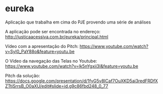 # eureka
Aplicação que trabalha em cima do PJE provendo uma série de análises

A aplicação pode ser encontrada no endereço: http://justicaacessiva.com.br/eureka/principal.html

Vídeo com a apresentação do Pitch: https://www.youtube.com/watch?v=SyI0_PaY88o&feature=youtu.be

O Vídeo da navegação das Telas no Youtube: https://www.youtube.com/watch?v=lk5nYgxii3I&feature=youtu.be

Pitch da solução: https://docs.google.com/presentation/d/1fyG5v8ICaf7OuXKD5ai3redFRDfXZTtjSrrsB_O0aXU/edit#slide=id.g9c86fbd248_0_77
